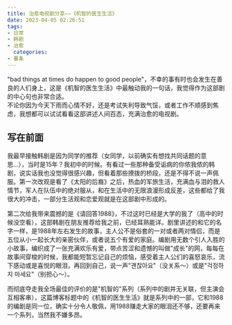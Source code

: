 ```yaml
---
title: 治愈电视剧分享——《机智的医生生活》
date: 2023-04-05 02:26:51
tags:
- 日常
- 韩剧
- 治愈
  categories:
- 薯条
---
```

"bad things at times do happen to good people"，不幸的事有时也会发生在善良的人们身上，这是《机智的医生生活》中最触动我的一句话，我觉得作为这部剧的中心句也非常合适。  
不论你因为今天下雨而心情不好，还是考试失利导致气馁，或者工作不顺感到焦虑，我想都可以试试看看这部讲述人间百态，充满治愈的电视剧。
<!-- more -->

## 写在前面
我最早接触韩剧是因为同学的推荐（女同学，以前确实有想找共同话题的意思...），当时是15年？我初中的时候。有看过一些那种备受诟病的你侬我侬的韩剧，说实话我也没觉得很感兴趣，但看着那些撩拨的桥段，还是不得不说一声佩服。第一次改观是看了《太阳的后裔》之后，热血的军旅生活，充满血与泪的救人情节，军人在队伍中的绝对服从，和在生活中的无限浪漫形成反差，这些都给了我很大的冲击，一部分生活观和恋爱观就是在这部剧中形成的。

第二次给我带来震撼的是《请回答1988》，不过这时已经是大学的我了（高中的时候没空看），这部韩剧在朋友推荐给我之前，已经耳熟能详。剧里讲述的和它的名字一样，是1988年左右发生的故事，主人公不是俗套的一对或者两对情侣，而是五位从小一起长大的亲密伙伴，或者说五个有爱的家庭。编剧用无数个引人入胜的小故事，编织成了一张充满欢乐有爱，带点苦涩和遗憾的叫做"成长"的网，每每在故事间穿梭的时候，我都能短暂忘记自己的烦恼，感受着主人公们的喜怒哀乐，流下感动或是喜悦的眼泪，再回到自己，说一声"괜찮아요"（没关系～）或是"걱정하지 마세요"（别担心～）。

而彻底夺走我全场最佳的评价的是"机智的"系列（系列中的剧并无关联，但主演会互相客串），这篇博客标题中的《机智的医生生活》就是系列中的一部，它和1988的编剧是同一位，确实十分令人敬佩，用1988赚走大家的眼泪还不够，还要再来一个系列，当然我不嫌多昂。

